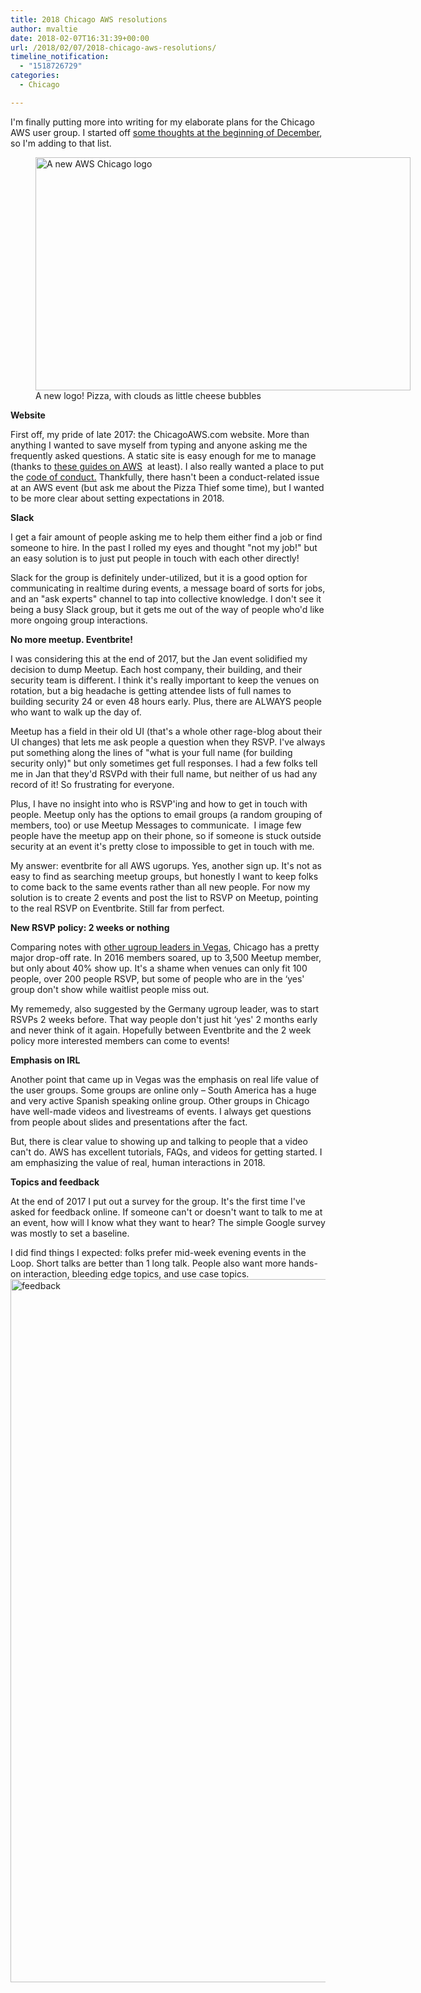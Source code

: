 ```yaml
---
title: 2018 Chicago AWS resolutions
author: mvaltie
date: 2018-02-07T16:31:39+00:00
url: /2018/02/07/2018-chicago-aws-resolutions/
timeline_notification:
  - "1518726729"
categories:
  - Chicago

---
```

I'm finally putting more into writing for my elaborate plans for the Chicago AWS user group. I started off <a href="https://margaretvaltie.wordpress.com/2017/12/07/from-reinvent-to-2018/" target="_blank" rel="noopener noreferrer">some thoughts at the beginning of December</a>, so I'm adding to that list.

<figure id="attachment_2199" aria-describedby="caption-attachment-2199" style="width: 600px" class="wp-caption alignnone"><img class="alignnone size-full wp-image-2199" src="http://18.223.210.174/wp-content/uploads/2018/02/600_466023914.jpeg" alt="A new AWS Chicago logo" width="600" height="373" /><figcaption id="caption-attachment-2199" class="wp-caption-text">A new logo! Pizza, with clouds as little cheese bubbles</figcaption></figure>

**Website**

First off, my pride of late 2017: the ChicagoAWS.com website. More than anything I wanted to save myself from typing and anyone asking me the frequently asked questions. A static site is easy enough for me to manage (thanks to <a href="https://docs.aws.amazon.com/AmazonS3/latest/dev/website-hosting-custom-domain-walkthrough.html" target="_blank" rel="noopener noreferrer">these guides on AWS</a>  at least). I also really wanted a place to put the <a href="http://chicagoaws.com/codeofconduct.html" target="_blank" rel="noopener noreferrer">code of conduct.</a> Thankfully, there hasn't been a conduct-related issue at an AWS event (but ask me about the Pizza Thief some time), but I wanted to be more clear about setting expectations in 2018.

**Slack**

I get a fair amount of people asking me to help them either find a job or find someone to hire. In the past I rolled my eyes and thought "not my job!" but an easy solution is to just put people in touch with each other directly!

Slack for the group is definitely under-utilized, but it is a good option for communicating in realtime during events, a message board of sorts for jobs, and an "ask experts" channel to tap into collective knowledge. I don't see it being a busy Slack group, but it gets me out of the way of people who'd like more ongoing group interactions.

**No more meetup. Eventbrite!**

I was considering this at the end of 2017, but the Jan event solidified my decision to dump Meetup. Each host company, their building, and their security team is different. I think it's really important to keep the venues on rotation, but a big headache is getting attendee lists of full names to building security 24 or even 48 hours early. Plus, there are ALWAYS people who want to walk up the day of.

Meetup has a field in their old UI (that's a whole other rage-blog about their UI changes) that lets me ask people a question when they RSVP. I've always put something along the lines of "what is your full name (for building security only)" but only sometimes get full responses. I had a few folks tell me in Jan that they'd RSVPd with their full name, but neither of us had any record of it! So frustrating for everyone.

Plus, I have no insight into who is RSVP'ing and how to get in touch with people. Meetup only has the options to email groups (a random grouping of members, too) or use Meetup Messages to communicate.  I image few people have the meetup app on their phone, so if someone is stuck outside security at an event it's pretty close to impossible to get in touch with me.

My answer: eventbrite for all AWS ugorups. Yes, another sign up. It's not as easy to find as searching meetup groups, but honestly I want to keep folks to come back to the same events rather than all new people. For now my solution is to create 2 events and post the list to RSVP on Meetup, pointing to the real RSVP on Eventbrite. Still far from perfect.

**New RSVP policy: 2 weeks or nothing**

Comparing notes with <a href="https://margaretvaltie.wordpress.com/2018/01/29/tips-for-monthly-user-group-endurance/" target="_blank" rel="noopener noreferrer">other ugroup leaders in Vegas</a>, Chicago has a pretty major drop-off rate. In 2016 members soared, up to 3,500 Meetup member, but only about 40% show up. It's a shame when venues can only fit 100 people, over 200 people RSVP, but some of people who are in the &#8216;yes' group don't show while waitlist people miss out.

My rememedy, also suggested by the Germany ugroup leader, was to start RSVPs 2 weeks before. That way people don't just hit &#8216;yes' 2 months early and never think of it again. Hopefully between Eventbrite and the 2 week policy more interested members can come to events!

**Emphasis on IRL**

Another point that came up in Vegas was the emphasis on real life value of the user groups. Some groups are online only &#8211; South America has a huge and very active Spanish speaking online group. Other groups in Chicago have well-made videos and livestreams of events. I always get questions from people about slides and presentations after the fact.

But, there is clear value to showing up and talking to people that a video can't do. AWS has excellent tutorials, FAQs, and videos for getting started. I am emphasizing the value of real, human interactions in 2018.

**Topics and feedback**

At the end of 2017 I put out a survey for the group. It's the first time I've asked for feedback online. If someone can't or doesn't want to talk to me at an event, how will I know what they want to hear? The simple Google survey was mostly to set a baseline.

I did find things I expected: folks prefer mid-week evening events in the Loop. Short talks are better than 1 long talk. People also want more hands-on interaction, bleeding edge topics, and use case topics. <img class="alignnone size-full wp-image-2198" src="http://18.223.210.174/wp-content/uploads/2018/02/feedback.png" alt="feedback" width="2000" height="1125" />

&nbsp;